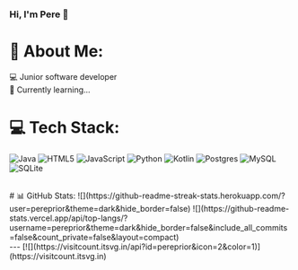### Hi, I'm Pere 👋

# 💫 About Me:
💻 Junior software developer <br/>
🌱 Currently learning...<br/>


# 💻 Tech Stack:
![Java](https://img.shields.io/badge/java-%23ED8B00.svg?style=for-the-badge&logo=openjdk&logoColor=white) ![HTML5](https://img.shields.io/badge/html5-%23E34F26.svg?style=for-the-badge&logo=html5&logoColor=white) ![JavaScript](https://img.shields.io/badge/javascript-%23323330.svg?style=for-the-badge&logo=javascript&logoColor=%23F7DF1E) ![Python](https://img.shields.io/badge/python-3670A0?style=for-the-badge&logo=python&logoColor=ffdd54) ![Kotlin](https://img.shields.io/badge/kotlin-%237F52FF.svg?style=for-the-badge&logo=kotlin&logoColor=white) ![Postgres](https://img.shields.io/badge/postgres-%23316192.svg?style=for-the-badge&logo=postgresql&logoColor=white) ![MySQL](https://img.shields.io/badge/mysql-%2300000f.svg?style=for-the-badge&logo=mysql&logoColor=white) ![SQLite](https://img.shields.io/badge/sqlite-%2307405e.svg?style=for-the-badge&logo=sqlite&logoColor=white)

<br/>
# 📊 GitHub Stats:
![](https://github-readme-streak-stats.herokuapp.com/?user=pereprior&theme=dark&hide_border=false)
![](https://github-readme-stats.vercel.app/api/top-langs/?username=pereprior&theme=dark&hide_border=false&include_all_commits=false&count_private=false&layout=compact)

<br/>
---
[![](https://visitcount.itsvg.in/api?id=pereprior&icon=2&color=1)](https://visitcount.itsvg.in)

<!-- Proudly created with GPRM ( https://gprm.itsvg.in ) -->
